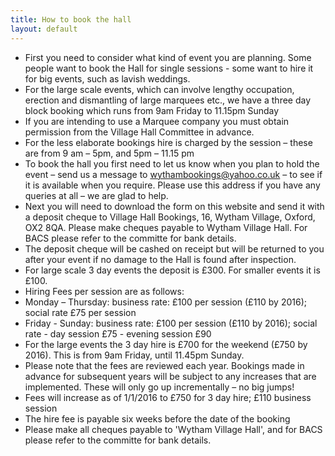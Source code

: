 ```yaml
---
title: How to book the hall
layout: default
---
```


* First you need to consider what kind of event you are planning.  Some people want to book the
  Hall for single sessions - some want to hire it for big events, such as lavish weddings.
* For the large scale events, which can involve lengthy occupation, erection and dismantling of
  large marquees etc., we have a three day block booking which runs from 9am Friday to 11.15pm Sunday
* If you are intending to use a Marquee company you must obtain permission from the Village Hall
  Committee in advance.
* For the less elaborate bookings hire is charged by the session – these are from 9 am – 5pm, and
  5pm – 11.15 pm
* To book the hall you first need to let us know when you plan to hold the event – send us a
  message to wythambookings@yahoo.co.uk – to see if it is available when you require.  Please use
  this address if you have any queries at all – we are glad to help.
* Next you will need to download the form on this website and send it with a deposit cheque to
  Village Hall Bookings, 16, Wytham Village, Oxford, OX2 8QA.  Please make cheques payable to
  Wytham Village Hall. For BACS please refer to the committe for bank details.
* The deposit cheque will be cashed on receipt but will be returned to you after your event if no
  damage to the Hall is found after inspection.
* For large scale 3 day events the deposit is £300.  For smaller events it is £100.
* Hiring Fees per session are as follows: 
* Monday – Thursday:  business rate: £100 per session (£110 by 2016); social rate £75 per session 
* Friday - Sunday: business rate: £100 per session (£110 by 2016); social rate - day session £75 - evening
  session £90
* For the large events the 3 day hire is £700 for the weekend (£750 by 2016). This is from 9am Friday, until
  11.45pm Sunday.
* Please note that the fees are reviewed each year. Bookings made in advance for subsequent years
  will be subject to any increases that are implemented.  These will only go up incrementally – no
  big jumps! 
* Fees will increase as of 1/1/2016 to £750 for 3 day hire; £110 business session
* The hire fee is payable six weeks before the date of the booking
* Please make all cheques payable to 'Wytham Village Hall', and for BACS please refer to the committe for bank details.
